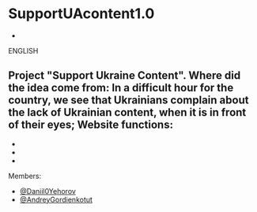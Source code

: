 # SupportUAcontent1.0
-

ENGLISH

Project "Support Ukraine Content".
Where did the idea come from:
In a difficult hour for the country, we see that Ukrainians complain about the lack of Ukrainian content, when it is in front of their eyes;
Website functions:
-
-
-
-
Members:
- [@Daniil0Yehorov](https://github.com/Daniil0Yehorov)
- [@AndreyGordienkotut](https://github.com/AndreyGordienkotut)




